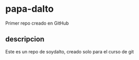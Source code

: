 # papa-dalto
Primer repo creado en GitHub

## descripcion
Este es un repo de soydalto, creado solo para el curso de git
